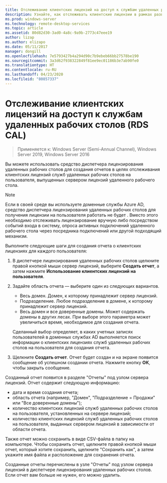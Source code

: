 ```yaml
---
title: Отслеживание клиентских лицензий на доступ к службам удаленных рабочих столов (RDS CAL)
description: Узнайте, как отслеживать клиентские лицензии в рамках развертывания служб удаленных рабочих столов.
ms.prod: windows-server
ms.technology: remote-desktop-services
ms.topic: article
ms.assetid: 80d82d30-3ad0-4a8c-9a9b-2773c47eee19
author: lizap
ms.author: elizapo
ms.date: 05/11/2017
manager: dongill
ms.openlocfilehash: 7e5793427b4a294d90c7b9ebeb66bb27578be190
ms.sourcegitcommit: 3a3d62f938322849f81ee9ec01186b3e7ab90fe0
ms.translationtype: HT
ms.contentlocale: ru-RU
ms.lasthandoff: 04/23/2020
ms.locfileid: "80857337"
---
```

# <a name="track-your-remote-desktop-services-client-access-licenses-rds-cals"></a>Отслеживание клиентских лицензий на доступ к службам удаленных рабочих столов (RDS CAL)

>Применяется к: Windows Server (Semi-Annual Channel), Windows Server 2019, Windows Server 2016

Вы можете использовать средство диспетчера лицензирования удаленных рабочих столов для создания отчетов в целях отслеживания клиентских лицензий служб удаленных рабочих столов на пользователя, выпущенных сервером лицензий удаленного рабочего стола.

> [!NOTE]
>  Если в своей среде вы используете доменные службы Azure AD, средство диспетчера лицензирования удаленных рабочих столов для получения лицензии на пользователя работать не будет . Вместо этого необходимо отслеживать лицензирование вручную либо посредством событий входа в систему, опроса активных подключений удаленного рабочего стола через посредника подключений или другой подходящий механизм. 

Выполните следующие шаги для создания отчета о клиентских лицензиях для каждого пользователя:

1. В диспетчере лицензирования удаленных рабочих столов щелкните правой кнопкой мыши сервер лицензий, выберите **Создать отчет**, а затем нажмите **Использование клиентских лицензий на пользователя**.
2. Задайте область отчета — выберите один из следующих вариантов.
   - Весь домен. Домен, к которому принадлежит сервер лицензий.
   - Подразделение. Любое подразделение в домене, к которому принадлежит сервер лицензий.
   - Весь домен и все доверенные домены. Может содержать домены в других лесах. При выборе этого параметра может увеличиться время, необходимое для создания отчета.

   Сделанный выбор определяет, в каких учетных записях пользователей в доменных службах AD выполняется поиск информации о клиентских лицензиях служб удаленных рабочих столов на пользователя для создания отчета.
3. Щелкните **Создать отчет**. Отчет будет создан и на экране появится сообщение об успешном создании отчета. Нажмите кнопку **ОК**, чтобы закрыть сообщение.

Созданный отчет появится в разделе "Отчеты" под узлом сервера лицензий. Отчет содержит следующую информацию:

- дата и время создания отчета;
- область отчета (например, "Домен", "Подразделение = Продажи" или "Все доверенные домены");
- количество клиентских лицензий служб удаленных рабочих столов на пользователя, установленных на сервере лицензий;
- количество клиентских лицензий служб удаленных рабочих столов на пользователя, выданных сервером лицензий в зависимости от области отчета.

Также отчет можно сохранить в виде CSV-файла в папку на компьютере. Чтобы сохранить отчет, щелкните правой кнопкой мыши отчет, который хотите сохранить, щелкните "Сохранить как", а затем укажите имя файла и расположение для сохранения отчета.

Созданные отчеты перечислены в узле "Отчеты" под узлом сервера лицензий в диспетчере лицензирования удаленных рабочих столов. Если отчет вам больше не нужен, его можно удалить.
